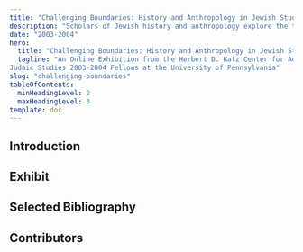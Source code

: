 ```yaml
---
title: "Challenging Boundaries: History and Anthropology in Jewish Studies"
description: "Scholars of Jewish history and anthropology explore the tensions between normative religious traditions and lived experiences in Jewish culture."
date: "2003-2004"
hero:
  title: "Challenging Boundaries: History and Anthropology in Jewish Studies"
  tagline: "An Online Exhibition from the Herbert D. Katz Center for Advanced
Judaic Studies 2003-2004 Fellows at the University of Pennsylvania"
slug: "challenging-boundaries"
tableOfContents:
  minHeadingLevel: 2
  maxHeadingLevel: 3
template: doc
---
```

## Introduction

## Exhibit

## Selected Bibliography

## Contributors
 
